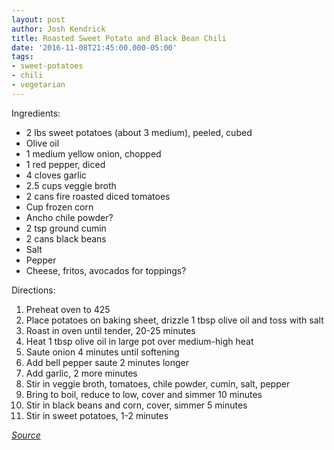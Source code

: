 ```yaml
---
layout: post
author: Josh Kendrick
title: Roasted Sweet Potato and Black Bean Chili
date: '2016-11-08T21:45:00.000-05:00'
tags:
- sweet-potatoes
- chili
- vegetarian
---
```


Ingredients:
* 2 lbs sweet potatoes (about 3 medium), peeled, cubed
* Olive oil
* 1 medium yellow onion, chopped
* 1 red pepper, diced
* 4 cloves garlic
* 2.5 cups veggie broth
* 2 cans fire roasted diced tomatoes
* Cup frozen corn
* Ancho chile powder?
* 2 tsp ground cumin
* 2 cans black beans
* Salt
* Pepper
* Cheese, fritos, avocados for toppings?

Directions:
1. Preheat oven to 425
2. Place potatoes on baking sheet, drizzle 1 tbsp olive oil and toss with salt
3. Roast in oven until tender, 20-25 minutes
4. Heat 1 tbsp olive oil in large pot over medium-high heat
5. Saute onion 4 minutes until softening
6. Add bell pepper saute 2 minutes longer
7. Add garlic, 2 more minutes
8. Stir in veggie broth, tomatoes, chile powder, cumin, salt, pepper
9. Bring to boil, reduce to low, cover and simmer 10 minutes
10. Stir in black beans and corn, cover, simmer 5 minutes
11. Stir in sweet potatoes, 1-2 minutes

*[Source](http://www.cookingclassy.com/roasted-sweet-potato-black-bean-chili/)*